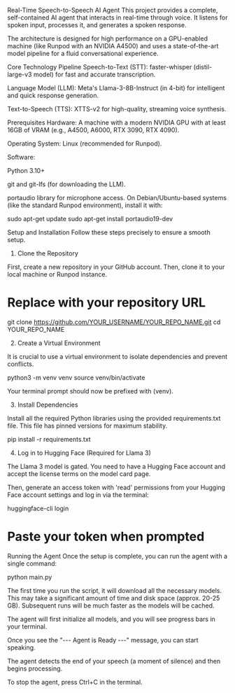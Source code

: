 Real-Time Speech-to-Speech AI Agent
This project provides a complete, self-contained AI agent that interacts in real-time through voice. It listens for spoken input, processes it, and generates a spoken response.

The architecture is designed for high performance on a GPU-enabled machine (like Runpod with an NVIDIA A4500) and uses a state-of-the-art model pipeline for a fluid conversational experience.

Core Technology Pipeline
Speech-to-Text (STT): faster-whisper (distil-large-v3 model) for fast and accurate transcription.

Language Model (LLM): Meta's Llama-3-8B-Instruct (in 4-bit) for intelligent and quick response generation.

Text-to-Speech (TTS): XTTS-v2 for high-quality, streaming voice synthesis.

Prerequisites
Hardware: A machine with a modern NVIDIA GPU with at least 16GB of VRAM (e.g., A4500, A6000, RTX 3090, RTX 4090).

Operating System: Linux (recommended for Runpod).

Software:

Python 3.10+

git and git-lfs (for downloading the LLM).

portaudio library for microphone access. On Debian/Ubuntu-based systems (like the standard Runpod environment), install it with:

sudo apt-get update
sudo apt-get install portaudio19-dev

Setup and Installation
Follow these steps precisely to ensure a smooth setup.

1. Clone the Repository

First, create a new repository in your GitHub account. Then, clone it to your local machine or Runpod instance.

# Replace with your repository URL
git clone https://github.com/YOUR_USERNAME/YOUR_REPO_NAME.git
cd YOUR_REPO_NAME

2. Create a Virtual Environment

It is crucial to use a virtual environment to isolate dependencies and prevent conflicts.

python3 -m venv venv
source venv/bin/activate

Your terminal prompt should now be prefixed with (venv).

3. Install Dependencies

Install all the required Python libraries using the provided requirements.txt file. This file has pinned versions for maximum stability.

pip install -r requirements.txt

4. Log in to Hugging Face (Required for Llama 3)

The Llama 3 model is gated. You need to have a Hugging Face account and accept the license terms on the model card page.

Then, generate an access token with 'read' permissions from your Hugging Face account settings and log in via the terminal:

huggingface-cli login
# Paste your token when prompted

Running the Agent
Once the setup is complete, you can run the agent with a single command:

python main.py

The first time you run the script, it will download all the necessary models. This may take a significant amount of time and disk space (approx. 20-25 GB). Subsequent runs will be much faster as the models will be cached.

The agent will first initialize all models, and you will see progress bars in your terminal.

Once you see the "--- Agent is Ready ---" message, you can start speaking.

The agent detects the end of your speech (a moment of silence) and then begins processing.

To stop the agent, press Ctrl+C in the terminal.
